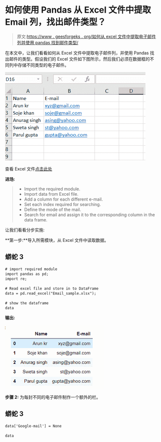 # 如何使用 Pandas 从 Excel 文件中提取 Email 列，找出邮件类型？

> 原文:[https://www . geesforgeks . org/如何从 excel 文件中提取电子邮件列并使用 pandas 找到邮件类型/](https://www.geeksforgeeks.org/how-to-extract-email-column-from-excel-file-and-find-out-the-type-of-mail-using-pandas/)

在本文中，让我们看看如何从 Excel 文件中提取电子邮件列，并使用 Pandas 找出邮件的类型。假设我们的 Excel 文件如下图所示，然后我们必须在数据框的不同列中存储不同类型的电子邮件。

![](img/58f168680b8995d5574b820cdbfe9713.png)

查看 Excel 文件[点击此处](https://drive.google.com/file/d/1V5p-nPRMESRLyvL-jYo4K6IkACZpzpN2/view?usp=sharing)

**进场:**

> *   Import the required module.
> *   Import data from Excel file.
> *   Add a column for each different e-mail.
> *   Set each index required for searching.
> *   Define the mode of the mail.
> *   Search for email and assign it to the corresponding column in the data frame.

让我们看看分步实施:

**第一步:**导入所需模块，从 Excel 文件中读取数据。

## 蟒蛇 3

```
# import required module
import pandas as pd;
import re;

# Read excel file and store in to DataFrame
data = pd.read_excel("Email_sample.xlsx");

# show the dataframe
data
```

**输出:**

![](img/000bd5745ca56e538088eaf7d02e1780.png)

**步骤 2:** 为每封不同的电子邮件制作一个额外的栏。

## 蟒蛇 3

```
data['Google-mail'] = None

data
```